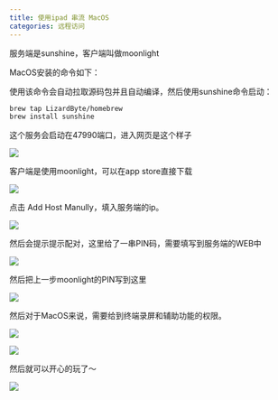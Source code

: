 ```yaml
---
title: 使用ipad 串流 MacOS
categories: 远程访问
---
```


服务端是sunshine，客户端叫做moonlight


MacOS安装的命令如下：

使用该命令会自动拉取源码包并且自动编译，然后使用sunshine命令启动：
```bash
brew tap LizardByte/homebrew                         
brew install sunshine
```

这个服务会启动在47990端口，进入网页是这个样子

![](https://raw.githubusercontent.com/Xu-Hardy/image-host/master/202403241746043.png)



客户端是使用moonlight，可以在app store直接下载



![](https://raw.githubusercontent.com/Xu-Hardy/image-host/master/202403241743118.png)

点击 Add Host Manully，填入服务端的ip。

![](https://raw.githubusercontent.com/Xu-Hardy/image-host/master/202403241749532.png)

然后会提示提示配对，这里给了一串PIN码，需要填写到服务端的WEB中

![](https://raw.githubusercontent.com/Xu-Hardy/image-host/master/202403241751513.png)



然后把上一步moonlight的PIN写到这里

![](https://raw.githubusercontent.com/Xu-Hardy/image-host/master/202403241742465.png)





然后对于MacOS来说，需要给到终端录屏和辅助功能的权限。

![](https://raw.githubusercontent.com/Xu-Hardy/image-host/master/202403241757859.png)

![](https://raw.githubusercontent.com/Xu-Hardy/image-host/master/202403241757263.png)



然后就可以开心的玩了～



![](https://raw.githubusercontent.com/Xu-Hardy/image-host/master/202403241759936.png)
